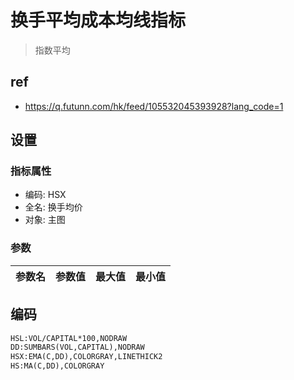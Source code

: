 # 换手平均成本均线指标

>指数平均

## ref

- https://q.futunn.com/hk/feed/105532045393928?lang_code=1

## 设置

### 指标属性

- 编码: HSX
- 全名: 换手均价
- 对象: 主图

### 参数

|参数名|参数值|最大值|最小值|
|--|--|--|--|

## 编码

```txt
HSL:VOL/CAPITAL*100,NODRAW
DD:SUMBARS(VOL,CAPITAL),NODRAW
HSX:EMA(C,DD),COLORGRAY,LINETHICK2
HS:MA(C,DD),COLORGRAY
```
